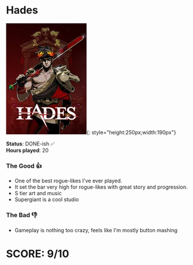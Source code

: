 # Hades

![](Hades.jpg){: style="height:250px;width:190px"}

**Status**: DONE-ish ✅<br>
**Hours played**: 20<br>

### The Good 👍
- One of the best rogue-likes I've ever played.
- It set the bar very high for rogue-likes with great story and progression.
- S tier art and music
- Supergiant is a cool studio

### The Bad 👎
- Gameplay is nothing too crazy, feels like I'm mostly button mashing

# SCORE: 9/10